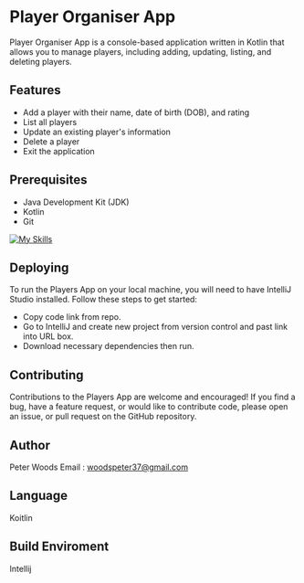 # Player Organiser App

Player Organiser App is a console-based application written in Kotlin that allows you to manage players, including adding, updating, listing, and deleting players.

## Features

- Add a player with their name, date of birth (DOB), and rating
- List all players
- Update an existing player's information
- Delete a player
- Exit the application

## Prerequisites

- Java Development Kit (JDK) 
- Kotlin 
- Git 

[![My Skills](https://skills.thijs.gg/icons?i=kotlin)](https://skills.thijs.gg)


## Deploying 
To run the Players App on your local machine, you will need to have IntelliJ Studio installed. Follow these steps to get started:

*	Copy code link from repo.
*	Go to IntelliJ and create new project from version control and past link into URL box.
*	Download necessary dependencies then run.


## Contributing 
Contributions to the Players App are welcome and encouraged! If you find a bug, have a feature request, or would like to contribute code, please open an issue, or pull request on the GitHub repository.

## Author 
Peter Woods
Email : woodspeter37@gmail.com

## Language
Koitlin

## Build Enviroment 
Intellij


